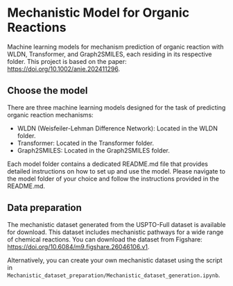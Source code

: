 # Mechanistic Model for Organic Reactions
Machine learning models for mechanism prediction of organic reaction with WLDN, Transformer, and Graph2SMILES, each residing in its respective folder.
This project is based on the paper: https://doi.org/10.1002/anie.202411296.

## Choose the model
There are three machine learning models designed for the task of predicting organic reaction mechanisms: 
- WLDN (Weisfeiler-Lehman Difference Network): Located in the WLDN folder.
- Transformer: Located in the Transformer folder.
- Graph2SMILES: Located in the Graph2SMILES folder.

Each model folder contains a dedicated README.md file that provides detailed instructions on how to set up and use the model. Please navigate to the model folder of your choice and follow the instructions provided in the README.md.

## Data preparation
The mechanistic dataset generated from the USPTO-Full dataset is available for download. This dataset includes mechanistic pathways for a wide range of chemical reactions.
You can download the dataset from Figshare: https://doi.org/10.6084/m9.figshare.26046106.v1. 

Alternatively, you can create your own mechanistic dataset using the script in `Mechanistic_dataset_preparation/Mechanistic_dataset_generation.ipynb`.
